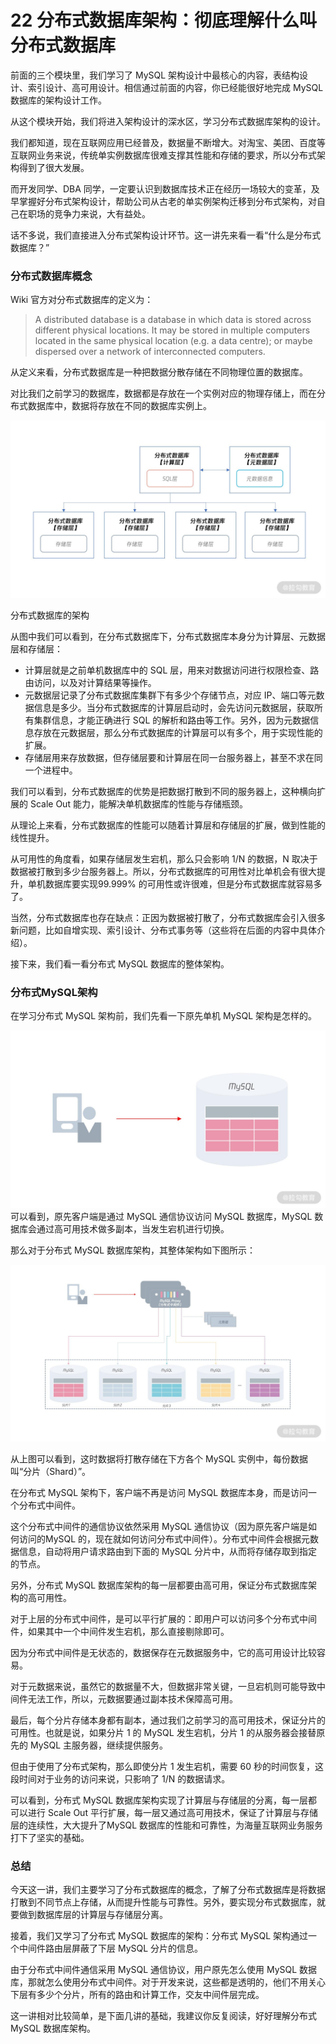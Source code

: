 22 分布式数据库架构：彻底理解什么叫分布式数据库
=========================

前面的三个模块里，我们学习了 MySQL 架构设计中最核心的内容，表结构设计、索引设计、高可用设计。相信通过前面的内容，你已经能很好地完成 MySQL 数据库的架构设计工作。

从这个模块开始，我们将进入架构设计的深水区，学习分布式数据库架构的设计。

我们都知道，现在互联网应用已经普及，数据量不断增大。对淘宝、美团、百度等互联网业务来说，传统单实例数据库很难支撑其性能和存储的要求，所以分布式架构得到了很大发展。

而开发同学、DBA 同学，一定要认识到数据库技术正在经历一场较大的变革，及早掌握好分布式架构设计，帮助公司从古老的单实例架构迁移到分布式架构，对自己在职场的竞争力来说，大有益处。

话不多说，我们直接进入分布式架构设计环节。这一讲先来看一看“什么是分布式数据库？”

### 分布式数据库概念

Wiki 官方对分布式数据库的定义为：

> A distributed database is a database in which data is stored across different physical locations. It may be stored in multiple computers located in the same physical location (e.g. a data centre); or maybe dispersed over a network of interconnected computers.

从定义来看，分布式数据库是一种把数据分散存储在不同物理位置的数据库。

对比我们之前学习的数据库，数据都是存放在一个实例对应的物理存储上，而在分布式数据库中，数据将存放在不同的数据库实例上。

![Drawing 0.png](assets/CioPOWDwBKCAEJhCAAGqGQf7oRA517.jpg)

分布式数据库的架构

从图中我们可以看到，在分布式数据库下，分布式数据库本身分为计算层、元数据层和存储层：

* 计算层就是之前单机数据库中的 SQL 层，用来对数据访问进行权限检查、路由访问，以及对计算结果等操作。
* 元数据层记录了分布式数据库集群下有多少个存储节点，对应 IP、端口等元数据信息是多少。当分布式数据库的计算层启动时，会先访问元数据层，获取所有集群信息，才能正确进行 SQL 的解析和路由等工作。另外，因为元数据信息存放在元数据层，那么分布式数据库的计算层可以有多个，用于实现性能的扩展。
* 存储层用来存放数据，但存储层要和计算层在同一台服务器上，甚至不求在同一个进程中。

我们可以看到，分布式数据库的优势是把数据打散到不同的服务器上，这种横向扩展的 Scale Out 能力，能解决单机数据库的性能与存储瓶颈。

从理论上来看，分布式数据库的性能可以随着计算层和存储层的扩展，做到性能的线性提升。

从可用性的角度看，如果存储层发生宕机，那么只会影响 1/N 的数据，N 取决于数据被打散到多少台服务器上。所以，分布式数据库的可用性对比单机会有很大提升，单机数据库要实现99.999% 的可用性或许很难，但是分布式数据库就容易多了。

当然，分布式数据库也存在缺点：正因为数据被打散了，分布式数据库会引入很多新问题，比如自增实现、索引设计、分布式事务等（这些将在后面的内容中具体介绍）。

接下来，我们看一看分布式 MySQL 数据库的整体架构。

### 分布式MySQL架构

在学习分布式 MySQL 架构前，我们先看一下原先单机 MySQL 架构是怎样的。

![Drawing 1.png](assets/Cgp9HWDwBLGAQwqhAAC-vh9tMJc469.jpg) 可以看到，原先客户端是通过 MySQL 通信协议访问 MySQL 数据库，MySQL 数据库会通过高可用技术做多副本，当发生宕机进行切换。

那么对于分布式 MySQL 数据库架构，其整体架构如下图所示：

![Drawing 2.png](assets/CioPOWDwBMGATGn4AAE-TVO6njo113.jpg)

从上图可以看到，这时数据将打散存储在下方各个 MySQL 实例中，每份数据叫“分片（Shard）”。

在分布式 MySQL 架构下，客户端不再是访问 MySQL 数据库本身，而是访问一个分布式中间件。

这个分布式中间件的通信协议依然采用 MySQL 通信协议（因为原先客户端是如何访问的MySQL 的，现在就如何访问分布式中间件）。分布式中间件会根据元数据信息，自动将用户请求路由到下面的 MySQL 分片中，从而将存储存取到指定的节点。

另外，分布式 MySQL 数据库架构的每一层都要由高可用，保证分布式数据库架构的高可用性。

对于上层的分布式中间件，是可以平行扩展的：即用户可以访问多个分布式中间件，如果其中一个中间件发生宕机，那么直接剔除即可。

因为分布式中间件是无状态的，数据保存在元数据服务中，它的高可用设计比较容易。

对于元数据来说，虽然它的数据量不大，但数据非常关键，一旦宕机则可能导致中间件无法工作，所以，元数据要通过副本技术保障高可用。

最后，每个分片存储本身都有副本，通过我们之前学习的高可用技术，保证分片的可用性。也就是说，如果分片 1 的 MySQL 发生宕机，分片 1 的从服务器会接替原先的 MySQL 主服务器，继续提供服务。

但由于使用了分布式架构，那么即使分片 1 发生宕机，需要 60 秒的时间恢复，这段时间对于业务的访问来说，只影响了 1/N 的数据请求。

可以看到，分布式 MySQL 数据库架构实现了计算层与存储层的分离，每一层都可以进行 Scale Out 平行扩展，每一层又通过高可用技术，保证了计算层与存储层的连续性，大大提升了MySQL 数据库的性能和可靠性，为海量互联网业务服务打下了坚实的基础。

### 总结

今天这一讲，我们主要学习了分布式数据库的概念，了解了分布式数据库是将数据打散到不同节点上存储，从而提升性能与可靠性。另外，要实现分布式数据库，就要做到数据库层的计算层与存储层分离。

接着，我们又学习了分布式 MySQL 数据库的架构：分布式 MySQL 架构通过一个中间件路由层屏蔽了下层 MySQL 分片的信息。

由于分布式中间件通信采用 MySQL 通信协议，用户原先怎么使用 MySQL 数据库，那就怎么使用分布式中间件。对于开发来说，这些都是透明的，他们不用关心下层有多少个分片，所有的路由和计算工作，交友中间件层完成。

这一讲相对比较简单，是下面几讲的基础，我建议你反复阅读，好好理解分布式 MySQL 数据库架构。
